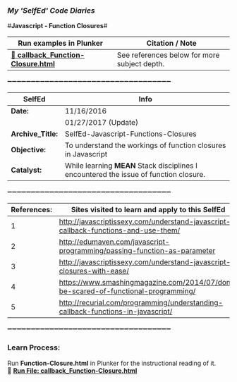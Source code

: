 ### **_My 'SelfEd' Code Diaries_**
#**Javascript - Function Closures**#

Run examples in Plunker | Citation / Note
----------------------------------------------------------------------------------------------------|-------------------------------------
[**:small_blue_diamond: callback_Function-Closure.html**](https://plnkr.co/edit/vaAyx2nm6eVaW3rhJUy5?p=preview) | See references below for more subject depth.

:heavy_minus_sign::heavy_minus_sign::heavy_minus_sign::heavy_minus_sign::heavy_minus_sign::heavy_minus_sign::heavy_minus_sign::heavy_minus_sign::heavy_minus_sign::heavy_minus_sign::heavy_minus_sign::heavy_minus_sign::heavy_minus_sign::heavy_minus_sign::heavy_minus_sign::heavy_minus_sign::heavy_minus_sign::heavy_minus_sign::heavy_minus_sign::heavy_minus_sign::heavy_minus_sign::heavy_minus_sign::heavy_minus_sign::heavy_minus_sign::heavy_minus_sign::heavy_minus_sign::heavy_minus_sign::heavy_minus_sign::heavy_minus_sign::heavy_minus_sign::heavy_minus_sign::heavy_minus_sign::heavy_minus_sign::heavy_minus_sign::heavy_minus_sign:

**SelfEd**          |  **Info** 
------------------- | ------------------------------------------------------------------------
**Date:**           | 11/16/2016 
                    | 01/27/2017 (Update)
**Archive_Title:**  | SelfEd-Javascript-Functions-Closures
**Objective:**      | To understand the workings of function closures in Javascript
**Catalyst:**       | While learning **MEAN** Stack disciplines I encountered the issue of function closure. 

:heavy_minus_sign::heavy_minus_sign::heavy_minus_sign::heavy_minus_sign::heavy_minus_sign::heavy_minus_sign::heavy_minus_sign::heavy_minus_sign::heavy_minus_sign::heavy_minus_sign::heavy_minus_sign::heavy_minus_sign::heavy_minus_sign::heavy_minus_sign::heavy_minus_sign::heavy_minus_sign::heavy_minus_sign::heavy_minus_sign::heavy_minus_sign::heavy_minus_sign::heavy_minus_sign::heavy_minus_sign::heavy_minus_sign::heavy_minus_sign::heavy_minus_sign::heavy_minus_sign::heavy_minus_sign::heavy_minus_sign::heavy_minus_sign::heavy_minus_sign::heavy_minus_sign::heavy_minus_sign::heavy_minus_sign::heavy_minus_sign::heavy_minus_sign:

**References:**       | **Sites visited to learn and apply to this SelfEd**
----------------------|-----------------------
1                     | http://javascriptissexy.com/understand-javascript-callback-functions-and-use-them/
2                     | http://edumaven.com/javascript-programming/passing-function-as-parameter
3                     | http://javascriptissexy.com/understand-javascript-closures-with-ease/
4                     | https://www.smashingmagazine.com/2014/07/dont-be-scared-of-functional-programming/
5                     | http://recurial.com/programming/understanding-callback-functions-in-javascript/

:heavy_minus_sign::heavy_minus_sign::heavy_minus_sign::heavy_minus_sign::heavy_minus_sign::heavy_minus_sign::heavy_minus_sign::heavy_minus_sign::heavy_minus_sign::heavy_minus_sign::heavy_minus_sign::heavy_minus_sign::heavy_minus_sign::heavy_minus_sign::heavy_minus_sign::heavy_minus_sign::heavy_minus_sign::heavy_minus_sign::heavy_minus_sign::heavy_minus_sign::heavy_minus_sign::heavy_minus_sign::heavy_minus_sign::heavy_minus_sign::heavy_minus_sign::heavy_minus_sign::heavy_minus_sign::heavy_minus_sign::heavy_minus_sign::heavy_minus_sign::heavy_minus_sign::heavy_minus_sign::heavy_minus_sign::heavy_minus_sign::heavy_minus_sign:
### **Learn Process:**

Run  **Function-Closure.html** in Plunker for the instructional reading of it.    
:small_blue_diamond: **[Run File: callback_Function-Closure.html](https://plnkr.co/edit/vaAyx2nm6eVaW3rhJUy5?p=preview)**
